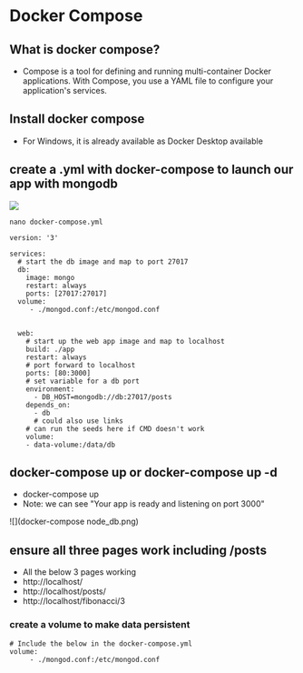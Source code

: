 # Docker Compose 

## What is docker compose?
* Compose is a tool for defining and running multi-container Docker applications. With Compose, you use a YAML file to configure your application's services.

## Install docker compose
* For Windows, it is already available as Docker Desktop available
 
## create a .yml with docker-compose to launch our app with mongodb
![](https://hub.docker.com/_/mongo)

`nano docker-compose.yml`
```
version: '3'

services:
  # start the db image and map to port 27017
  db:
    image: mongo
    restart: always
    ports: [27017:27017]
  volume:
     - ./mongod.conf:/etc/mongod.conf
    

  web:
    # start up the web app image and map to localhost
    build: ./app
    restart: always
    # port forward to localhost
    ports: [80:3000]
    # set variable for a db port
    environment:
      - DB_HOST=mongodb://db:27017/posts
    depends_on:
      - db
      # could also use links
    # can run the seeds here if CMD doesn't work
    volume:
    - data-volume:/data/db
```
## docker-compose up or docker-compose up -d
* docker-compose up
* Note: we can see "Your app is ready and listening on port 3000"

![](docker-compose node_db.png)

## ensure all three pages work including /posts
* All the below 3 pages working
* http://localhost/
* http://localhost/posts/
* http://localhost/fibonacci/3
  
### create a volume to make data persistent
```
# Include the below in the docker-compose.yml 
volume:
     - ./mongod.conf:/etc/mongod.conf
```


